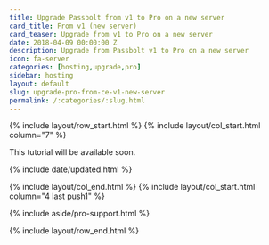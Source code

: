 ```yaml
---
title: Upgrade Passbolt from v1 to Pro on a new server
card_title: From v1 (new server)
card_teaser: Upgrade from v1 to Pro on a new server
date: 2018-04-09 00:00:00 Z
description: Upgrade from Passbolt v1 to Pro on a new server
icon: fa-server
categories: [hosting,upgrade,pro]
sidebar: hosting
layout: default
slug: upgrade-pro-from-ce-v1-new-server
permalink: /:categories/:slug.html
---
```


{% include layout/row_start.html %}
{% include layout/col_start.html column="7" %}

This tutorial will be available soon.

{% include date/updated.html %}

{% include layout/col_end.html %}
{% include layout/col_start.html column="4 last push1" %}

{% include aside/pro-support.html %}

{% include layout/row_end.html %}
